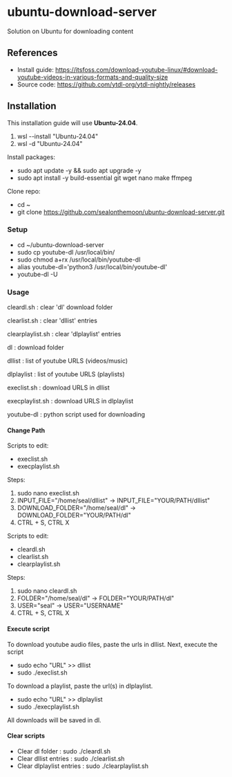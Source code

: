# ubuntu-download-server

Solution on Ubuntu for downloading content

## References

- Install guide: https://itsfoss.com/download-youtube-linux/#download-youtube-videos-in-various-formats-and-quality-size
- Source code: https://github.com/ytdl-org/ytdl-nightly/releases

## Installation

This installation guide will use **Ubuntu-24.04**.

1. wsl --install "Ubuntu-24.04"
2. wsl -d "Ubuntu-24.04"

Install packages:

- sudo apt update -y && sudo apt upgrade -y
- sudo apt install -y build-essential git wget nano make ffmpeg

Clone repo:

- cd ~
- git clone https://github.com/sealonthemoon/ubuntu-download-server.git

### Setup

- cd ~/ubuntu-download-server
- sudo cp youtube-dl /usr/local/bin/
- sudo chmod a+rx /usr/local/bin/youtube-dl
- alias youtube-dl='python3 /usr/local/bin/youtube-dl'
- youtube-dl -U

### Usage

cleardl.sh : clear 'dl' download folder

clearlist.sh : clear 'dllist' entries

clearplaylist.sh : clear 'dlplaylist' entries

dl : download folder

dllist : list of youtube URLS (videos/music)

dlplaylist : list of youtube URLS (playlists)

execlist.sh : download URLS in dllist

execplaylist.sh : download URLS in dlplaylist

youtube-dl : python script used for downloading

#### Change Path

Scripts to edit:

- execlist.sh
- execplaylist.sh

Steps:

1. sudo nano execlist.sh
2. INPUT_FILE="/home/seal/dllist" -> INPUT_FILE="YOUR/PATH/dllist"
3. DOWNLOAD_FOLDER="/home/seal/dl" -> DOWNLOAD_FOLDER="YOUR/PATH/dl"
4. CTRL + S, CTRL X

Scripts to edit:

- cleardl.sh
- clearlist.sh
- clearplaylist.sh

Steps:

1. sudo nano cleardl.sh
2. FOLDER="/home/seal/dl" -> FOLDER="YOUR/PATH/dl"
3. USER="seal" -> USER="USERNAME"
4. CTRL + S, CTRL X


#### Execute script

To download youtube audio files, paste the urls in dllist. Next, execute the script

- sudo echo "URL" >> dllist
- sudo ./execlist.sh

To download a playlist, paste the url(s) in dlplaylist.

- sudo echo "URL" >> dlplaylist
- sudo ./execplaylist.sh

All downloads will be saved in dl.

#### Clear scripts

- Clear dl folder : sudo ./cleardl.sh
- Clear dllist entries : sudo ./clearlist.sh
- Clear dlplaylist entries : sudo ./clearplaylist.sh